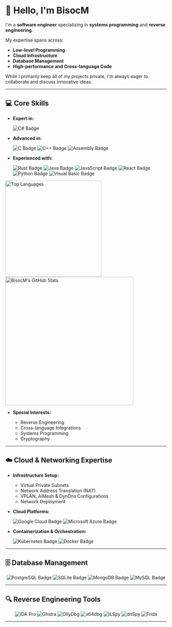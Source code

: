 # 👋 Hello, I'm **BisocM**

I'm a **software engineer** specializing in **systems programming** and **reverse engineering**.

My expertise spans across:

- **Low-level Programming**
- **Cloud Infrastructure**
- **Database Management**
- **High-performance and Cross-language Code**

While I primarily keep all of my projects private, I'm always eager to collaborate and discuss innovative ideas.

---

## 💻 **Core Skills**

- **Expert in:**

  ![C# Badge](https://img.shields.io/badge/C%23-239120?style=for-the-badge&logo=c-sharp&logoColor=white)

- **Advanced in:**

  ![C Badge](https://img.shields.io/badge/C-A8B9CC?style=for-the-badge&logo=c&logoColor=white)
  ![C++ Badge](https://img.shields.io/badge/C%2B%2B-00599C?style=for-the-badge&logo=c%2B%2B&logoColor=white)
  ![Assembly Badge](https://img.shields.io/badge/Assembly-525252?style=for-the-badge&logo=flash&logoColor=white)

- **Experienced with:**

  ![Rust Badge](https://img.shields.io/badge/Rust-000000?style=for-the-badge&logo=rust&logoColor=white)
  ![Java Badge](https://img.shields.io/badge/Java-007396?style=for-the-badge&logo=java&logoColor=white)
  ![JavaScript Badge](https://img.shields.io/badge/JavaScript-F7DF1E?style=for-the-badge&logo=javascript&logoColor=black)
  ![React Badge](https://img.shields.io/badge/React.js-61DAFB?style=for-the-badge&logo=react&logoColor=black)
  ![Python Badge](https://img.shields.io/badge/Python-3776AB?style=for-the-badge&logo=python&logoColor=white)
  ![Visual Basic Badge](https://img.shields.io/badge/Visual%20Basic-5C2D91?style=for-the-badge&logo=visual-studio&logoColor=white)

<p>
  <img
    src="https://stats.bisocm.org/top-langs?username=BisocM&layout=compact&theme=radical&v=20250621"
    alt="Top Languages"
    width="300"
  />
  <img
    src="https://stats.bisocm.org/?username=BisocM&show_icons=true&theme=radical&v=20250621"
    alt="BisocM's GitHub Stats"
    width="400"
  />
</p>

- **Special Interests:**

  - Reverse Engineering
  - Cross-language Integrations
  - Systems Programming
  - Cryptography

---

## ☁️ **Cloud & Networking Expertise**

- **Infrastructure Setup:**

  - Virtual Private Subnets
  - Network Address Translation (NAT)
  - VPLAN, AiMesh & DynDns Configurations
  - Network Deployment

- **Cloud Platforms:**

  ![Google Cloud Badge](https://img.shields.io/badge/Google%20Cloud-4285F4?style=for-the-badge&logo=google-cloud&logoColor=white)
  ![Microsoft Azure Badge](https://img.shields.io/badge/Microsoft%20Azure-0078D4?style=for-the-badge&logo=microsoft-azure&logoColor=white)

- **Containerization & Orchestration:**

  ![Kubernetes Badge](https://img.shields.io/badge/Kubernetes-326CE5?style=for-the-badge&logo=kubernetes&logoColor=white)
  ![Docker Badge](https://img.shields.io/badge/Docker-2496ED?style=for-the-badge&logo=docker&logoColor=white)

---

## 🗄️ **Database Management**

<p align="center">
  <img src="https://img.shields.io/badge/PostgreSQL-336791?style=for-the-badge&logo=postgresql&logoColor=white" alt="PostgreSQL Badge" />
  <img src="https://img.shields.io/badge/SQLite-003B57?style=for-the-badge&logo=sqlite&logoColor=white" alt="SQLite Badge" />
  <img src="https://img.shields.io/badge/MongoDB-47A248?style=for-the-badge&logo=mongodb&logoColor=white" alt="MongoDB Badge" />
  <img src="https://img.shields.io/badge/MySQL-4479A1?style=for-the-badge&logo=mysql&logoColor=white" alt="MySQL Badge" />
</p>

---

## 🔍 **Reverse Engineering Tools**

<p align="center">
  <img src="https://img.shields.io/badge/IDA%20Pro-2D4B8A?style=for-the-badge&logoColor=white" alt="IDA Pro" />
  <img src="https://img.shields.io/badge/Ghidra-FF5733?style=for-the-badge&logoColor=white" alt="Ghidra" />
  <img src="https://img.shields.io/badge/OllyDbg-00599C?style=for-the-badge&logoColor=white" alt="OllyDbg" />
  <img src="https://img.shields.io/badge/x64dbg-239120?style=for-the-badge&logoColor=white" alt="x64dbg" />
  <img src="https://img.shields.io/badge/ILSpy-2E8B57?style=for-the-badge&logo=.net&logoColor=white" alt="ILSpy" />
  <img src="https://img.shields.io/badge/dnSpy-800080?style=for-the-badge&logo=.net&logoColor=white" alt="dnSpy" />
  <img src="https://img.shields.io/badge/Frida-FFB100?style=for-the-badge&logoColor=white" alt="Frida" />
</p>

---
